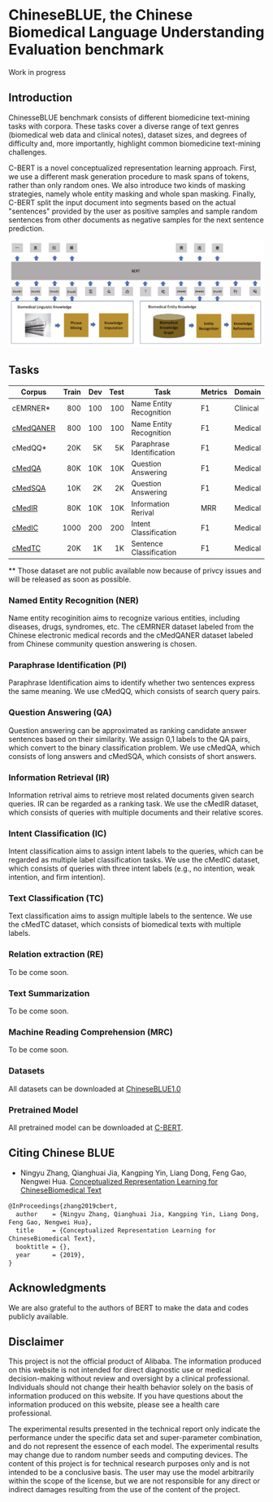 # ChineseBLUE, the Chinese Biomedical Language Understanding Evaluation benchmark
 
Work in progress

## Introduction

ChinesseBLUE benchmark consists of  different biomedicine text-mining tasks with  corpora.
These tasks cover a diverse range of text genres (biomedical web data and clinical notes), dataset sizes, and degrees of difficulty and, more importantly, highlight common biomedicine text-mining challenges.

C-BERT is a novel conceptualized representation learning approach. First, we use a different mask generation procedure to mask spans of tokens, rather than only random ones. We also introduce two kinds of masking strategies, namely whole entity masking and whole span masking.  Finally, C-BERT split the input document into segments based on the actual "sentences" provided by the user as positive samples and sample random sentences from other documents as negative samples for the next sentence prediction.  

![c-bert model](figs/c_bert_model.jpg)


## Tasks

| Corpus          | Train |  Dev | Test | Task                    | Metrics             | Domain     |
|-----------------|------:|-----:|-----:|-------------------------|---------------------|------------|
| cEMRNER*        |  800  |  100  | 100  | Name Entity Recognition    | F1             | Clinical   |
| [cMedQANER](data/cMedQANER/cMedQANER.tar.gz)          |  800  | 100   | 100  | Name Entity Recognition    | F1             | Medical   |
| cMedQQ*        | 20K   | 5K   | 5K  | Paraphrase Identification   | F1             | Medical   |
| [cMedQA](data/cMedQANER/cMedQA.tar.gz)        |  80K  |  10K  |10K   | Question Answering    | F1             | Medical   |
| [cMedSQA](data/cMedQANER/cMedSQA.tar.gz)       | 10K   | 2K   | 2K  | Question Answering    | F1             |Medical    |
| [cMedIR](data/cMedQANER/cMedIR.tar.gz)       |  80K  |  10K  | 10K  | Information Rerival    |     MRR       |Medical    |
| [cMedIC](data/cMedQANER/cMedIC.tar.gz)       |  1000  |  200  | 200  |  Intent Classification   |        F1      | Medical   |
| [cMedTC](data/cMedQANER/cMedTC.tar.gz)       | 20K   | 1K   | 1K  |  Sentence Classification   |       F1       | Medical   |

** Those dataset are not public available now because of privcy issues and will be released as soon as possible. 

 
### Named Entity Recognition (NER) 

Name entity recoginition aims to recognize various entities, including diseases, drugs, syndromes, etc.   The cEMRNER dataset labeled from the Chinese electronic medical records and the cMedQANER dataset labeled from Chinese community question answering is chosen.

### Paraphrase Identification (PI)

Paraphrase Identification aims to identify whether two sentences express the same meaning. We use cMedQQ, which consists of search query pairs. 
 
### Question Answering (QA)

Question answering   can be approximated as ranking candidate answer sentences based on their similarity. We assign 0,1 labels to the QA pairs, which convert to the binary classification problem. We use cMedQA, which consists of long answers and cMedSQA, which consists of short answers. 

### Information  Retrieval (IR)

Information retrival  aims to retrieve most related documents given search queries. IR can be regarded as a ranking task.   We use the cMedIR dataset,  which consists of queries with multiple documents and their relative scores. 

### Intent Classification (IC)

Intent classification aims to assign intent labels to the queries, which can be regarded as multiple label classification tasks. We use the cMedIC dataset, which consists of queries with three intent labels (e.g., no intention, weak intention, and firm intention).

### Text Classification (TC)

Text classification aims to assign multiple labels to the sentence. We use the cMedTC dataset, which consists of biomedical texts with multiple labels.

### Relation extraction (RE)
To be come soon. 

### Text  Summarization 
To be come soon. 

### Machine Reading Comprehension (MRC)
To be come soon. 

### Datasets

All datasets can be downloaded at [ChineseBLUE1.0](data/ChineseBLUE.tar.gz)

### Pretrained Model

All pretrained model can be downloaded at [C-BERT](). 

## Citing Chinese BLUE

*  Ningyu Zhang, Qianghuai Jia, Kangping Yin, Liang Dong, Feng Gao, Nengwei Hua. [Conceptualized Representation Learning for ChineseBiomedical Text]()

```
@InProceedings{zhang2019cbert,
  author    = {Ningyu Zhang, Qianghuai Jia, Kangping Yin, Liang Dong, Feng Gao, Nengwei Hua},
  title     = {Conceptualized Representation Learning for ChineseBiomedical Text},
  booktitle = {},
  year      = {2019},
}
```

## Acknowledgments

We are also grateful to the authors of BERT to make the data and codes publicly available. 

## Disclaimer
This project is not the official product of Alibaba. The information produced on this website is not intended for direct diagnostic use or medical decision-making without review and oversight by a clinical professional. Individuals should not change their health behavior solely on the basis of information produced on this website.   If you have questions about the information produced on this website, please see a health care professional. 

The experimental results presented in the technical report only indicate the performance under the specific data set and super-parameter combination, and do not represent the essence of each model. The experimental results may change due to random number seeds and computing devices. The content of this project is for technical research purposes only and is not intended to be a conclusive basis. The user may use the model arbitrarily within the scope of the license, but we are not responsible for any direct or indirect damages resulting from the use of the content of the project.
